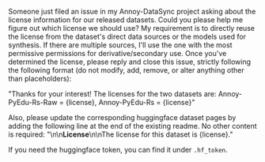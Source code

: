 Someone just filed an issue in my Annoy-DataSync project asking about the license information for our released datasets. Could you please help me figure out which license we should use? My requirement is to directly reuse the license from the dataset's direct data sources or the models used for synthesis. If there are multiple sources, I'll use the one with the most permissive permissions for derivative/secondary use. Once you've determined the license, please reply and close this issue, strictly following the following format (do not modify, add, remove, or alter anything other than placeholders):

"Thanks for your interest! The licenses for the two datasets are: Annoy-PyEdu-Rs-Raw = {license}, Annoy-PyEdu-Rs = {license}"

Also, please update the corresponding huggingface dataset pages by adding the following line at the end of the existing readme. No other content is required:
"\n\n**License**\n\nThe license for this dataset is {license}."

If you need the huggingface token, you can find it under `.hf_token`.